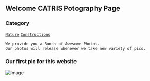 ## Welcome CATRIS Potography Page

### Category
[```Nature```](/catrisphotography/nature.html)  [```Constructions```](/catrisphotography/construction)

```markdown
We provide you a Bunch of Awesome Photos.
Our photos will release whenever we take new variety of pics.
```

### Our first pic for this website

![Image](/catrisphotography/PicsArt_08-26-06.50.53.jpg)

